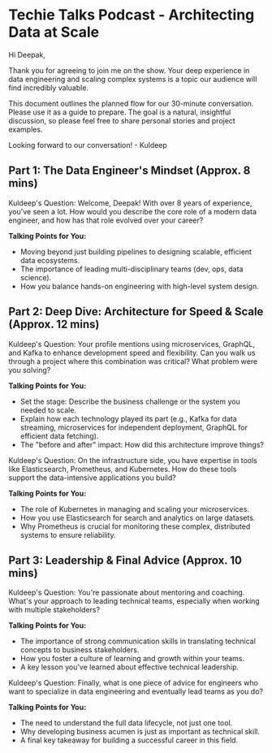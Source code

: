 # Techie Talks Podcast - Architecting Data at Scale

Hi Deepak,  
  
Thank you for agreeing to join me on the show. Your deep experience in data engineering and scaling complex systems is a topic our audience will find incredibly valuable.  
  
This document outlines the planned flow for our 30-minute conversation. Please use it as a guide to prepare. The goal is a natural, insightful discussion, so please feel free to share personal stories and project examples.  
  
Looking forward to our conversation! - Kuldeep

## Part 1: The Data Engineer's Mindset (Approx. 8 mins)

Kuldeep's Question: Welcome, Deepak! With over 8 years of experience, you've seen a lot. How would you describe the core role of a modern data engineer, and how has that role evolved over your career?

**Talking Points for You:**

- Moving beyond just building pipelines to designing scalable, efficient data ecosystems.
- The importance of leading multi-disciplinary teams (dev, ops, data science).
- How you balance hands-on engineering with high-level system design.

## Part 2: Deep Dive: Architecture for Speed & Scale (Approx. 12 mins)

Kuldeep's Question: Your profile mentions using microservices, GraphQL, and Kafka to enhance development speed and flexibility. Can you walk us through a project where this combination was critical? What problem were you solving?

**Talking Points for You:**

- Set the stage: Describe the business challenge or the system you needed to scale.
- Explain how each technology played its part (e.g., Kafka for data streaming, microservices for independent deployment, GraphQL for efficient data fetching).
- The "before and after" impact: How did this architecture improve things?

Kuldeep's Question: On the infrastructure side, you have expertise in tools like Elasticsearch, Prometheus, and Kubernetes. How do these tools support the data-intensive applications you build?

**Talking Points for You:**

- The role of Kubernetes in managing and scaling your microservices.
- How you use Elasticsearch for search and analytics on large datasets.
- Why Prometheus is crucial for monitoring these complex, distributed systems to ensure reliability.

## Part 3: Leadership & Final Advice (Approx. 10 mins)

Kuldeep's Question: You're passionate about mentoring and coaching. What's your approach to leading technical teams, especially when working with multiple stakeholders?

**Talking Points for You:**

- The importance of strong communication skills in translating technical concepts to business stakeholders.
- How you foster a culture of learning and growth within your teams.
- A key lesson you've learned about effective technical leadership.

Kuldeep's Question: Finally, what is one piece of advice for engineers who want to specialize in data engineering and eventually lead teams as you do?

**Talking Points for You:**

- The need to understand the full data lifecycle, not just one tool.
- Why developing business acumen is just as important as technical skill.
- A final key takeaway for building a successful career in this field.
